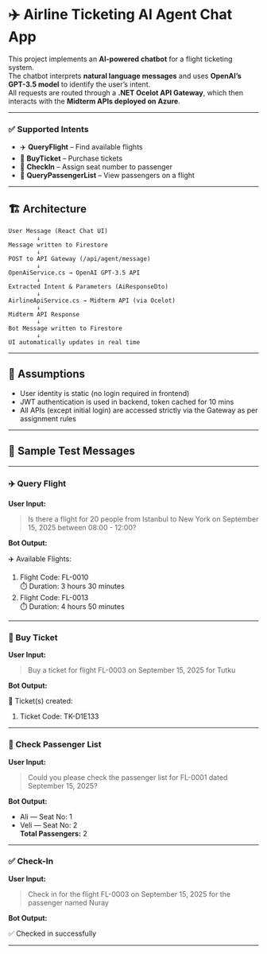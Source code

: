 # ✈️ Airline Ticketing AI Agent Chat App

This project implements an **AI-powered chatbot** for a flight ticketing system.  
The chatbot interprets **natural language messages** and uses **OpenAI’s GPT-3.5 model** to identify the user’s intent.  
All requests are routed through a **.NET Ocelot API Gateway**, which then interacts with the **Midterm APIs deployed on Azure**.

---

### ✅ Supported Intents

- ✈️ **QueryFlight** – Find available flights  
- 🎫 **BuyTicket** – Purchase tickets  
- 🪪 **CheckIn** – Assign seat number to passenger  
- 👥 **QueryPassengerList** – View passengers on a flight  


---

## 🏗️ Architecture

```text
User Message (React Chat UI)
        ↓
Message written to Firestore
        ↓
POST to API Gateway (/api/agent/message)
        ↓
OpenAiService.cs → OpenAI GPT-3.5 API
        ↓
Extracted Intent & Parameters (AiResponseDto)
        ↓
AirlineApiService.cs → Midterm API (via Ocelot)
        ↓
Midterm API Response
        ↓
Bot Message written to Firestore
        ↓
UI automatically updates in real time

```
---

## 📝 Assumptions

- User identity is static (no login required in frontend)
- JWT authentication is used in backend, token cached for 10 mins
- All APIs (except initial login) are accessed strictly via the Gateway as per assignment rules

---


## 🧪 Sample Test Messages

---

### ✈️ Query Flight

**User Input:**

> Is there a flight for 20 people from Istanbul to New York on September 15, 2025 between 08:00 - 12:00?

**Bot Output:**

✈️ Available Flights:  
1. Flight Code: FL-0010  
   ⏱️ Duration: 3 hours 30 minutes  
2. Flight Code: FL-0013  
   ⏱️ Duration: 4 hours 50 minutes

---

### 🎫 Buy Ticket

**User Input:**

> Buy a ticket for flight FL-0003 on September 15, 2025 for Tutku

**Bot Output:**

🎫 Ticket(s) created:  
1. Ticket Code: TK-D1E133

---

### 👥 Check Passenger List

**User Input:**

> Could you please check the passenger list for FL-0001 dated September 15, 2025?

**Bot Output:**

- Ali — Seat No: 1  
- Veli — Seat No: 2  
**Total Passengers:** 2

---

### ✅ Check-In

**User Input:**

> Check in for the flight FL-0003 on September 15, 2025 for the passenger named Nuray

**Bot Output:**

✅ Checked in successfully

---

